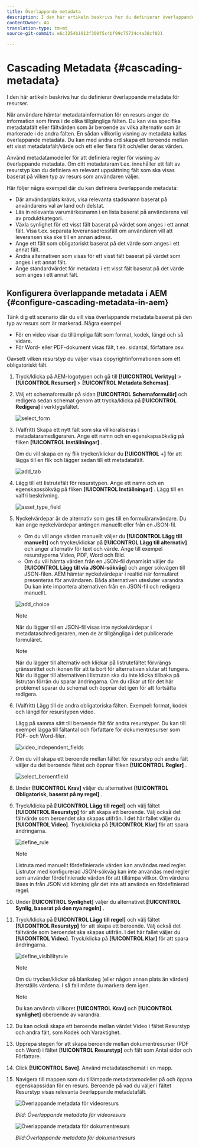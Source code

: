 ```yaml
---
title: Överlappande metadata
description: I den här artikeln beskrivs hur du definierar överlappande metadata för resurser.
contentOwner: AG
translation-type: tm+mt
source-git-commit: e6c3254b1913f300f5c4bf99c75734c4a38cf021

---
```



# Cascading Metadata {#cascading-metadata}

I den här artikeln beskrivs hur du definierar överlappande metadata för resurser.

När användare hämtar metadatainformation för en resurs anger de information som finns i de olika tillgängliga fälten. Du kan visa specifika metadatafält eller fältvärden som är beroende av vilka alternativ som är markerade i de andra fälten. En sådan villkorlig visning av metadata kallas överlappande metadata. Du kan med andra ord skapa ett beroende mellan ett visst metadatafält/värde och ett eller flera fält och/eller deras värden.

Använd metadatamodeller för att definiera regler för visning av överlappande metadata. Om ditt metadataram t.ex. innehåller ett fält av resurstyp kan du definiera en relevant uppsättning fält som ska visas baserat på vilken typ av resurs som användaren väljer.

Här följer några exempel där du kan definiera överlappande metadata:

* Där användarplats krävs, visa relevanta stadsnamn baserat på användarens val av land och delstat.
* Läs in relevanta varumärkesnamn i en lista baserat på användarens val av produktkategori.
* Växla synlighet för ett visst fält baserat på värdet som anges i ett annat fält. Visa t.ex. separata leveransadressfält om användaren vill att leveransen ska ske till en annan adress.
* Ange ett fält som obligatoriskt baserat på det värde som anges i ett annat fält.
* Ändra alternativen som visas för ett visst fält baserat på värdet som anges i ett annat fält.
* Ange standardvärdet för metadata i ett visst fält baserat på det värde som anges i ett annat fält.

## Konfigurera överlappande metadata i AEM {#configure-cascading-metadata-in-aem}

Tänk dig ett scenario där du vill visa överlappande metadata baserat på den typ av resurs som är markerad. Några exempel

* För en video visar du tillämpliga fält som format, kodek, längd och så vidare.
* För Word- eller PDF-dokument visas fält, t.ex. sidantal, författare osv.

Oavsett vilken resurstyp du väljer visas copyrightinformationen som ett obligatoriskt fält.

1. Tryck/klicka på AEM-logotypen och gå till **[!UICONTROL Verktyg]** > **[!UICONTROL Resurser]** > **[!UICONTROL Metadata Schemas]**.
1. Välj ett schemaformulär på sidan **[!UICONTROL Schemaformulär]** och redigera sedan schemat genom att trycka/klicka på **[!UICONTROL Redigera]** i verktygsfältet.

   ![select_form](assets/select_form.png)

1. (Valfritt) Skapa ett nytt fält som ska villkoraliseras i metadataramedigeraren. Ange ett namn och en egenskapssökväg på fliken **[!UICONTROL Inställningar]** .

   Om du vill skapa en ny flik trycker/klickar du **[!UICONTROL +]** för att lägga till en flik och lägger sedan till ett metadatafält.

   ![add_tab](assets/add_tab.png)

1. Lägg till ett listrutefält för resurstypen. Ange ett namn och en egenskapssökväg på fliken **[!UICONTROL Inställningar]** . Lägg till en valfri beskrivning.

   ![asset_type_field](assets/asset_type_field.png)

1. Nyckelvärdepar är de alternativ som ges till en formuläranvändare. Du kan ange nyckelvärdepar antingen manuellt eller från en JSON-fil.

   * Om du vill ange värden manuellt väljer du **[!UICONTROL Lägg till manuellt]** och trycker/klickar på **[!UICONTROL Lägg till alternativ]** och anger alternativ för text och värde. Ange till exempel resurstyperna Video, PDF, Word och Bild.
   * Om du vill hämta värden från en JSON-fil dynamiskt väljer du **[!UICONTROL Lägg till via JSON-sökväg]** och anger sökvägen till JSON-filen. AEM hämtar nyckelvärdepar i realtid när formuläret presenteras för användaren.
   Båda alternativen utesluter varandra. Du kan inte importera alternativen från en JSON-fil och redigera manuellt.

   ![add_choice](assets/add_choice.png)

   >[!NOTE]
   >
   >När du lägger till en JSON-fil visas inte nyckelvärdepar i metadataschredigeraren, men de är tillgängliga i det publicerade formuläret.

   >[!NOTE]
   >
   >När du lägger till alternativ och klickar på listrutefältet förvrängs gränssnittet och ikonen för att ta bort för alternativen slutar att fungera. När du lägger till alternativen i listrutan ska du inte klicka tillbaka på listrutan förrän du sparar ändringarna. Om du råkar ut för det här problemet sparar du schemat och öppnar det igen för att fortsätta redigera.

1. (Valfritt) Lägg till de andra obligatoriska fälten. Exempel: format, kodek och längd för resurstypen video.

   Lägg på samma sätt till beroende fält för andra resurstyper. Du kan till exempel lägga till fältantal och författare för dokumentresurser som PDF- och Word-filer.

   ![video_independent_fields](assets/video_dependent_fields.png)

1. Om du vill skapa ett beroende mellan fältet för resurstyp och andra fält väljer du det beroende fältet och öppnar fliken **[!UICONTROL Regler]** .

   ![select_beroentfield](assets/select_dependentfield.png)

1. Under **[!UICONTROL Krav]** väljer du alternativet **[!UICONTROL Obligatorisk, baserat på ny regel]** .
1. Tryck/klicka på **[!UICONTROL Lägg till regel]** och välj fältet **[!UICONTROL Resurstyp]** för att skapa ett beroende. Välj också det fältvärde som beroendet ska skapas utifrån. I det här fallet väljer du **[!UICONTROL Video]**. Tryck/klicka på **[!UICONTROL Klar]** för att spara ändringarna.

   ![define_rule](assets/define_rule.png)

   >[!NOTE]
   >
   >Listruta med manuellt fördefinierade värden kan användas med regler. Listrutor med konfigurerad JSON-sökväg kan inte användas med regler som använder fördefinierade värden för att tillämpa villkor. Om värdena läses in från JSON vid körning går det inte att använda en fördefinierad regel.

1. Under **[!UICONTROL Synlighet]** väljer du alternativet **[!UICONTROL Synlig, baserat på den nya regeln]** .

1. Tryck/klicka på **[!UICONTROL Lägg till regel]** och välj fältet **[!UICONTROL Resurstyp]** för att skapa ett beroende. Välj också det fältvärde som beroendet ska skapas utifrån. I det här fallet väljer du **[!UICONTROL Video]**. Tryck/klicka på **[!UICONTROL Klar]** för att spara ändringarna.

   ![define_visibilityrule](assets/define_visibilityrule.png)

   >[!NOTE]
   >
   >Om du trycker/klickar på blanksteg (eller någon annan plats än värden) återställs värdena. I så fall måste du markera dem igen.

   >[!NOTE]
   >
   >Du kan använda villkoret **[!UICONTROL Krav]** och **[!UICONTROL synlighet]** oberoende av varandra.

1. Du kan också skapa ett beroende mellan värdet Video i fältet Resurstyp och andra fält, som Kodek och Varaktighet.
1. Upprepa stegen för att skapa beroende mellan dokumentresurser (PDF och Word) i fältet **[!UICONTROL Resurstyp]** och fält som Antal sidor och Författare.
1. Click **[!UICONTROL Save]**. Använd metadataschemat i en mapp.

1. Navigera till mappen som du tillämpade metadatamodeller på och öppna egenskapssidan för en resurs. Beroende på vad du väljer i fältet Resurstyp visas relevanta överlappande metadatafält.

   ![Överlappande metadata för videoresurs](assets/video_asset.png)

   *Bild: Överlappande metadata för videoresurs*

   ![Överlappande metadata för dokumentresurs](assets/doc_type_fields.png)

   *Bild:Överlappande metadata för dokumentresurs*
